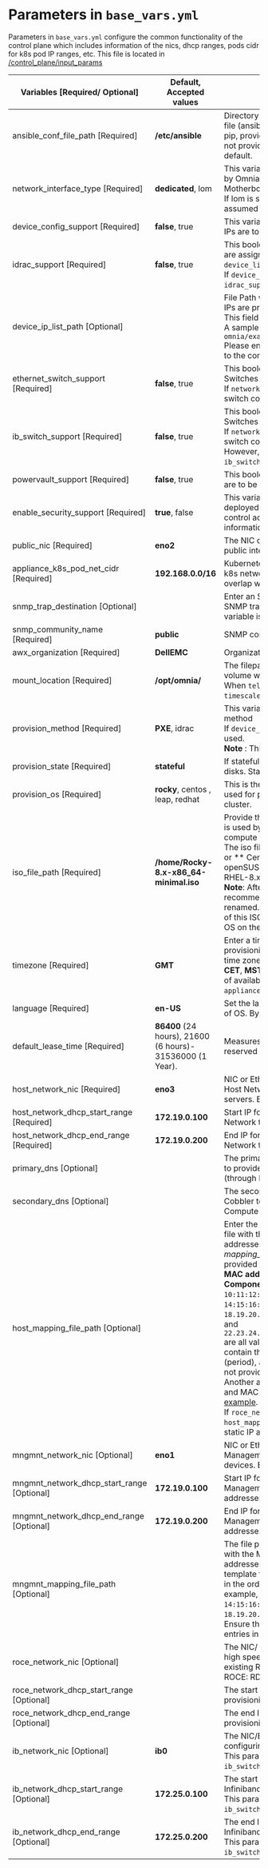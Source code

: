 # Parameters in `base_vars.yml`
Parameters in `base_vars.yml` configure the common functionality of the control plane which includes information of the nics, dhcp ranges, pods cidr for k8s pod IP ranges, etc.
This file is located in [/control_plane/input_params](../../../control_plane/input_params/base_vars.yml)

|     Variables    [Required/   Optional]	  |   **Default**, Accepted values                                                                        |   Description                                                                                                                                                                                                                                                                                                                                                                                                                                                                                                                                                                                                                                                                                                                                                                                                                                                                                                                                                                                                                                                                                                	|
|---------------------------------------------|-------------------------------------------------------------------------------------------------------|--------------------------------------------------------------------------------------------------------------------------------------------------------------------------------------------------------------------------------------------------------------------------------------------------------------------------------------------------------------------------------------------------------------------------------------------------------------------------------------------------------------------------------------------------------------------------------------------------------------------------------------------------------------------------------------------------------------------------------------------------------------------------------------------------------------------------------------------------------------------------------------------------------------------------------------------------------------------------------------------------------------------------------------------------------------------------------------------------------------	|
| ansible_conf_file_path	[Required]        |     	**/etc/ansible**	                                                                          | Directory path with the Ansible       configuration file (ansible.cfg). If Ansible is installed using   pip,   provide   the directory path. If the   path is not provided, it is set as   /etc/ansible,   by default.	                                                                                                                                                                                                                                                                                                                                                                                                                                                                                                                                                                                                                                                                                                                                                                                                                                                                                	|
| network_interface_type	[Required]        |     	**dedicated**, lom	                                                                          | This variable decides the network type set up by Omnia. LOM stands for LAN on Motherboard. <br> If lom is selected, `idrac_support` will be assumed to be true irrespective of user input.   	                                                                                                                                                                                                                                                                                                                                                                                                                                                                                                                                                                                                                                                                                                                                                                                                                                                                                	|
| device_config_support   [Required]          |   **false**, true                                                                                     |   This variable decides whether Management   IPs   are to be assigned to all   devices.                                                                                                                                                                                                                                                                                                                                                                                                                                                                                                                                                                                                                                                                                                                                                                                                                                                                                                                                                                                                                      	|
| idrac_support   [Required]			      |   **false**,   true                                                                                   |     This boolean indicates that Management IPs   are assigned and can be taken from   `device_list_path` for communication.     <br> If `device_config_support` is true, `idrac_support` has to   be set to true.                                                                                                                                                                                                                                                                                                                                                                                                                                                                                                                                                                                                                                                                                                                                                                                                                                                                                            	|
| device_ip_list_path   [Optional]            |                                                                                                       |  File Path where all pre-assigned   Management IPs are provided. <br>   This field is mandatory if     `idrac_support` is true. <br> A sample template is provided   here:     `omnia/examples/device_ip_list.yml` <br> Please ensure that all   listed IPs are reachable to the control plane via the Public internet                                                                                                                                                                                                                                                                                                                                                                                                                                                                                                                                                                                                                                                                                                                                                                                       	|
| ethernet_switch_support   [Required]        |   **false**,   true                                                                                   |  This boolean decides whether Ethernet   Switches are to be configured. <br> If `network_interface_type`=lom, Ethernet switch configuration is not supported.                                                                                                                                                                                                                                                                                                                                                                                                                                                                                                                                                                                                                                                                                                                                                                                                                                                                                                                                                                                                                                      	|
| ib_switch_support   [Required]              |   **false**, true                                                                                     |  This boolean decides whether Infiniband   Switches are to be configured. <br> If `network_interface_type`=lom, Infiniband switch configuration is not supported. However, opensm will run if `ib_switch_support`=true                                                                                                                                                                                                                                                                                                                                                                                                                                                                                                                                                                                                                                                                                                                                                                                                                                                                                                                                                                                                                                   	|
| powervault_support   [Required]             |   **false**,   true                                                                                   |  This boolean decides whether   PowerVaults   are to be   configured.                                                                                                                                                                                                                                                                                                                                                                                                                                                                                                                                                                                                                                                                                                                                                                                                                                                                                                                                                                                                                                        	|
| enable_security_support   [Required]        |   **true**, false                                                                                     |   This variable decides whether FreeIPA   will   be deployed and used on the   Control Plane to control access and     authorization. For more information, [click     here](https://github.com/dellhpc/omnia/blob/devel/docs/Security/Enable_Security_ManagementStation.md)                                                                                                                                                                                                                                                                                                                                                                                                                                                                                                                                                                                                                                                                                                                                                                                                                                 	|
| public_nic   [Required]                     |   	**eno2**	                                                                                      |        The NIC or Ethernet card connected to the   public internet.                                                                                                                                                                                                                                                                                                                                                                                                                                                                                                                                                                                                                                                                                                                                                                                                                                                                                                                                                                                                                                          	|
| appliance_k8s_pod_net_cidr	[Required]	  |   	**192.168.0.0/16**	                                                                              |      Kubernetes pod network CIDR for   appliance   k8s network. Ensure this   value does not   overlap with any of   the host     networks.	                                                                                                                                                                                                                                                                                                                                                                                                                                                                                                                                                                                                                                                                                                                                                                                                                                                                                                                                                                  	|
| snmp_trap_destination	[Optional]            |   		                                                                                              |        Enter an SNMP server IP address to receive   SNMP traps from devices in the cluster.   If   this variable is left blank, SNMP     will be disabled.	                                                                                                                                                                                                                                                                                                                                                                                                                                                                                                                                                                                                                                                                                                                                                                                                                                                                                                                                                   	|
| snmp_community_name</br>	[Required]   	  |   	**public**	                                                                                      |      SNMP community name. 	                                                                                                                                                                                                                                                                                                                                                                                                                                                                                                                                                                                                                                                                                                                                                                                                                                                                                                                                                                                                                                                                                   	|
| awx_organization	[Required]                |   	**DellEMC**	                                                                                      | Organization name configured in   AWX.	                                                                                                                                                                                                                                                                                                                                                                                                                                                                                                                                                                                                                                                                                                                                                                                                                                                                                                                                                                                                                                                                       	|
| mount_location	[Required]		          |   **/opt/omnia/**                                                                                     |   The filepath where the grafana persistent   volume will be created. <br> When `telemetry.yml` is run, both the   `timescaledb` and the `mysqldb` are stored here.                                                                                                                                                                                                                                                                                                                                                                                                                                                                                                                                                                                                                                                                                                                                                                                                                                                                                                                                          	|
| provision_method   [Required]               |   **PXE**, idrac                                                                                      |     This variable is used to set node provisioning method <br> If   `device_config_support` is true, **PXE** will be used. <br> **Note** :   This parameter is case sensitive.                                                                                                                                                                                                                                                                                                                                                                                                                                                                                                                                                                                                                                                                                                                                                                                                                                                                                                                               	|
| provision_state [Required]                  |   **stateful**                                                                                        |   If       stateful is set, cobbler is used to provision disks. Stateless is   currently     not supported.                                                                                                                                                                                                                                                                                                                                                                                                                                                                                                                                                                                                                                                                                                                                                                                                                                                                                                                                                                                                  	|
| provision_os   [Required]                   |   **rocky**, centos   ,   leap, redhat                                                                |     This is the operating system image that will   be used for provisioning compute nodes in   the cluster.                                                                                                                                                                                                                                                                                                                                                                                                                                                                                                                                                                                                                                                                                                                                                                                                                                                                                                                                                                                                  	|
| iso_file_path	[Required]	                  |     **/home/Rocky-8.x-x86_64-minimal.iso**                                                            |      Provide the relevant ISO file path. This   ISO file is used by Cobbler   to   provision the OS on the   compute   nodes.<br> The iso file should be ** Rocky8-Minimal ** or ** CentOS7-2009-minimal ** or ** openSUSE-Leap-15.3-DVD edition ** or ** RHEL-8.x-DVD edition ** . <br> **Note**: After running `control_plane.yml`, it is recommended that   the ISO image file is not renamed.     And, you **must not** change the path of this ISO image file as the   provisioning of the OS on the compute   nodes may be impacted.	                                                                                                                                                                                                                                                                                                                                                                                                                                                                                                                                                                                                                                                                                                                                                                 	|
| timezone   [Required]	                      |   	**GMT**	                                                                                          |  Enter a timezone that is set during the   provisioning of OS. **GMT** is set as   the   default time zone. You can set   the     time zone to **EST**, **CET**,   **MST**, **CST6CDT**, or **PST8PDT**.     For a   list of available time   zones,   see the   `appliance/common/files/timezone.txt`     file.	                                                                                                                                                                                                                                                                                                                                                                                                                                                                                                                                                                                                                                                                                                                                                                                             	|
| language [Required]	                      |   	**en-US**	                                                                                      |      Set the language used during the     provisioning of OS. By default, it is   set to **en-US**.	                                                                                                                                                                                                                                                                                                                                                                                                                                                                                                                                                                                                                                                                                                                                                                                                                                                                                                                                                                                                          	|
| default_lease_time   [Required]	          |   	**86400** (24   hours),   21600 (6 hours)- 31536000 (1   Year).                                   |  Measures (in seconds) the time period an   IP   is reserved for an assigned   NIC.                                                                                                                                                                                                                                                                                                                                                                                                                                                                                                                                                                                                                                                                                                                                                                                                                                                                                                                                                                                                                          	|
| host_network_nic	[Required]	              |   	**eno3**	                                                                                      |      NIC or Ethernet card that is connected   to   the Host Network to provision OS   on bare   metal servers. By default, it   is set     to "eno3".	                                                                                                                                                                                                                                                                                                                                                                                                                                                                                                                                                                                                                                                                                                                                                                                                                                                                                                                                                        	|
| host_network_dhcp_start_range   [Required]  |    **172.19.0.100**                                                                                   | Start IP for the DHCP range used by   the  Host Network to assign  IPv4 addresses.	                                                                                                                                                                                                                                                                                                                                                                                                                                                                                                                                                                                                                                                                                                                                                                                                                                                                                                                                                                                                                           	|
| host_network_dhcp_end_range	[Required]	  |  **172.19.0.200**		                                                                              | End   IP for the DHCP range used by the  Host   Network to assign  IPv4   addresses.	                                                                                                                                                                                                                                                                                                                                                                                                                                                                                                                                                                                                                                                                                                                                                                                                                                                                                                                                                                                                                         	|
| primary_dns  [Optional]                     |                                                                                                       |     The primary DNS host IP queried by Cobbler   to provide Internet access to Compute Node   (through DHCP routing)                                                                                                                                                                                                                                                                                                                                                                                                                                                                                                                                                                                                                                                                                                                                                                                                                                                                                                                                                                                         	|
| secondary_dns	 [Optional]                   |                                                                                                       |       The secondary DNS host IP queried by   Cobbler to provide Internet   access to   Compute Node (through DHCP routing)                                                                                                                                                                                                                                                                                                                                                                                                                                                                                                                                                                                                                                                                                                                                                                                                                                                                                                                                                                                   	|
| host_mapping_file_path	[Optional]        |   		                                                                                              |        Enter the file path containing a host mapping file with the MAC   addresses, hostnames, IP addresses, and     component   role.	A *mapping_host_file.csv*   template file is provided   [here](../../../examples/host_mapping_file_one_touch.csv). Enter the details   in the order: **MAC address,     Hostname, IP   address,   Component_role**. For example,       `10:11:12:13,server1,100.96.20.66,compute`,     `14:15:16:17,server2,100.96.22.199,manager`,       `18.19.20.21,server3,100.96.23.67,nfs_node`, and       `22.23.24.25,server4,100.96.23.75,login_node` are all valid entries.   The     Hostname should not contain the     following characters: , (comma), \. (period),   and - (hyphen). Ensure that you do   not   provide any duplicate entries in   the     file.	<br> Another   approach to filling this file maps IPs and MAC addresses based on the   provided [example](../../../examples/host_mapping_file_os_provisioning.csv). <br> If `roce_network_nic` is provided, the `host_mapping_filepath` is disregarded (That is, static IP assignment cannot take place).   |                                                                                                                                    	|
| mngmnt_network_nic	[Optional]	          |   	**eno1**	                                                                                      |      NIC or Ethernet card that is connected   to   the Management Network to   provision the   devices. By default, it   is set to     "eno1".	                                                                                                                                                                                                                                                                                                                                                                                                                                                                                                                                                                                                                                                                                                                                                                                                                                                                                                                                                               	|
| mngmnt_network_dhcp_start_range   [Optional]| **172.19.0.100**                                                                                      |      Start IP for the   DHCP range   used by the Management Network to     assign IPv4 addresses.	                                                                                                                                                                                                                                                                                                                                                                                                                                                                                                                                                                                                                                                                                                                                                                                                                                                                                                                                                                                                            	|
| mngmnt_network_dhcp_end_range   [Optional]  |    **172.19.0.200**	                                                                                  |    End IP for the   DHCP range used by the Management Network   to   assign IPv4 addresses.	                                                                                                                                                                                                                                                                                                                                                                                                                                                                                                                                                                                                                                                                                                                                                                                                                                                                                                                                                                                                                  	|
| mngmnt_mapping_file_path   [Optional]	      |   		                                                                                              | The file path containing a device   mapping file with the MAC addresses   and   respective IP addresses.	A     *mapping_device_file.csv* template file   is provided [here](../../../examples)     Enter the details   in the   order: **MAC address, IP address**. For example,   `10:11:12:13,1.2.3.4`,   `14:15:16:17,2.3.4.5`, and   `18.19.20.21,3.4.5.6` are   all valid   entries. Ensure that you do not     provide any duplicate entries in     the   file.                                                                                                                                                                                                                                                                                                                                                                                                                                                                                                                                                                                                                                         	|
| roce_network_nic   [Optional]               |                                                                                                       | The NIC/ Ethernet card used by Omnia for high speed pxe provisioning assuming a pre-existing RoCe network setup. <br> ROCE: RDMA over Converged Ethernet.	                                                                                                                                                                                                                                                                                                                                                                                                                                                                                                                                                                                                                                                                                                                                                                                                                                                                                                                                                                                                            	|
| roce_network_dhcp_start_range   [Optional]  |    	                                                                                                  | The start IP of the IP range used for DHCP provisioning of IPv4 addresses	                                                                                                                                                                                                                                                                                                                                                                                                                                                                                                                                                                                                                                                                                                                                                                                                                                                                                                                                                                                                                  	|
| roce_network_dhcp_end_range   [Optional]	  |   		                                                                                              | The end IP of the IP range used for DHCP provisioning of IPv4 addresses                                                                                                                                                                                                                                                                                                                                                                                                                                                                                                                                                                                                                                         	|
| ib_network_nic  [Optional]                  |  **ib0**                                                                                              |   The NIC/Ethernet card to be used when   configuring Infiniband switches. <br> This parameter is mandatory if   `ib_switch_support` is true.                                                                                                                                                                                                                                                                                                                                                                                                                                                                                                                                                                                                                                                                                                                                                                                                                                                                                                                                                                	|
| ib_network_dhcp_start_range   [Optional]    |     **172.25.0.100**                                                                                  |         The start IP for the range within which the Infiniband Switch IP is to   be configured. <br> This parameter is mandatory if `ib_switch_support`   is true.                                                                                                                                                                                                                                                                                                                                                                                                                                                                                                                                                                                                                                                                                                                                                                                                                                                                                                                                           	|
| ib_network_dhcp_end_range	   [Optional]     | **172.25.0.200**                                                                                      |       The end IP for the range within which   the Infiniband Switch IP is to be configured. <br> This parameter is   mandatory if `ib_switch_support` is true.                                                                                                                                                                                                                                                                                                                                                                                                                                                                                                                                                                                                                                                                                                                                                                                                                                                                                                                                               	|